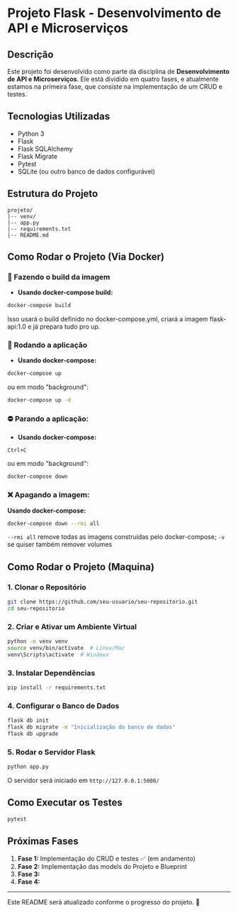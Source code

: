 # Projeto Flask - Desenvolvimento de API e Microserviços

## Descrição
Este projeto foi desenvolvido como parte da disciplina de **Desenvolvimento de API e Microserviços**. Ele está dividido em quatro fases, e atualmente estamos na primeira fase, que consiste na implementação de um CRUD e testes.

## Tecnologias Utilizadas
- Python 3
- Flask
- Flask SQLAlchemy
- Flask Migrate
- Pytest
- SQLite (ou outro banco de dados configurável)

## Estrutura do Projeto
```
projeto/
|-- venv/
|-- app.py
|-- requirements.txt
|-- README.md
```

## Como Rodar o Projeto (Via Docker)
### 🔨 Fazendo o build da imagem
- **Usando docker-compose build:**
```sh
docker-compose build
```
Isso usará o build definido no docker-compose.yml, criará a imagem flask-api:1.0 e já prepara tudo pro up.
### 🚀 Rodando a aplicação
- **Usando docker-compose:**
```sh
docker-compose up
```
ou em modo "background":
```sh
docker-compose up -d
```
### ⛔ Parando a aplicação:
- **Usando docker-compose:**
```sh
Ctrl+C
```
ou em modo "background":
```sh
docker-compose down
```
### ❌ Apagando a imagem:
**Usando docker-compose:**
```sh
docker-compose down --rmi all
```
`--rmi all` remove todas as imagens construídas pelo docker-compose;
`-v` se quiser também remover volumes

## Como Rodar o Projeto (Maquina)
### 1. Clonar o Repositório
```sh
git clone https://github.com/seu-usuario/seu-repositorio.git
cd seu-repositorio
```
### 2. Criar e Ativar um Ambiente Virtual
```sh
python -m venv venv
source venv/bin/activate  # Linux/Mac
venv\Scripts\activate  # Windows
```
### 3. Instalar Dependências
```sh
pip install -r requirements.txt
```
### 4. Configurar o Banco de Dados
```sh
flask db init
flask db migrate -m "Inicialização do banco de dados"
flask db upgrade
```
### 5. Rodar o Servidor Flask
```sh
python app.py
```
O servidor será iniciado em `http://127.0.0.1:5000/`

## Como Executar os Testes
```sh
pytest
```

## Próximas Fases
1. **Fase 1:** Implementação do CRUD e testes ✅ (em andamento)
2. **Fase 2:** Implementação das models do Projeto e Blueprint
3. **Fase 3:** 
4. **Fase 4:** 

---
Este README será atualizado conforme o progresso do projeto. 🚀